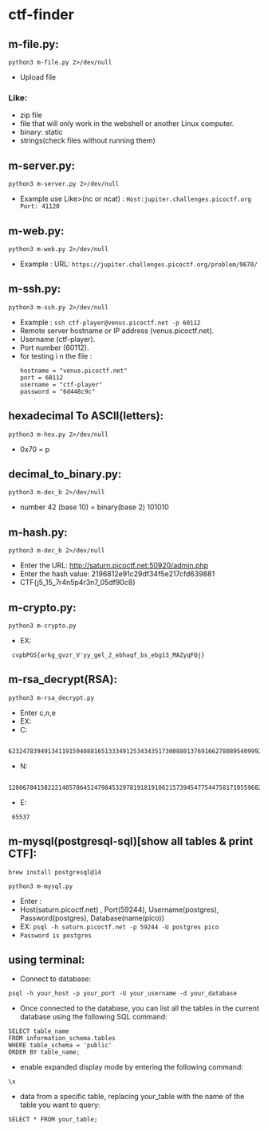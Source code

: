 # ctf-finder

## m-file.py:
 ``` 
 python3 m-file.py 2>/dev/null
 ```
- Upload file
### Like: 
- zip file
- file that will only work in the webshell or another Linux computer.
- binary: static
- strings(check files without running them)

## m-server.py:
  ```
  python3 m-server.py 2>/dev/null 
  ```
- Example use Like>(nc or ncat) : ``` Host:jupiter.challenges.picoctf.org Port: 41120 ```

## m-web.py:
  ``` 
  python3 m-web.py 2>/dev/null
  ```
- Example : URL: ``` https://jupiter.challenges.picoctf.org/problem/9670/ ```

## m-ssh.py:
  ```
  python3 m-ssh.py 2>/dev/null
  ```
- Example : ``` ssh ctf-player@venus.picoctf.net -p 60112 ```
- Remote server hostname or IP address (venus.picoctf.net).
- Username (ctf-player).
- Port number (60112).
- for testing i n the file :
    ```
    hostname = "venus.picoctf.net"
    port = 60112
    username = "ctf-player"
    password = "6d448c9c"
    ```

## hexadecimal To ASCII(letters):
```
python3 m-hex.py 2>/dev/null
```
-  0x70 = p

## decimal_to_binary.py:
```
python3 m-dec_b 2>/dev/null
```
-  number 42 (base 10) = binary(base 2) 101010

## m-hash.py:
```
python3 m-dec_b 2>/dev/null
```
- Enter the URL: http://saturn.picoctf.net:50920/admin.php
- Enter the hash value: 2196812e91c29df34f5e217cfd639881
- CTF{j5_15_7r4n5p4r3n7_05df90c8}

## m-crypto.py:
```
python3 m-crypto.py
```
- EX:
```
 cvpbPGS{arkg_gvzr_V'yy_gel_2_ebhaqf_bs_ebg13_MAZyqFQj}
```
## m-rsa_decrypt(RSA):
```
python3 m-rsa_decrypt.py
```
- Enter c,n,e
- EX:
- C:
```
 62324783949134119159408816513334912534343517300880137691662780895409992760262021
```
- N:
```
 1280678415822214057864524798453297819181910621573945477544758171055968245116423923
```
- E:
```
 65537
```

## m-mysql(postgresql-sql)[show all tables & print CTF]:

```
brew install postgresql@14

```
```
python3 m-mysql.py
```

- Enter :
- Host(saturn.picoctf.net) , Port(59244), Username(postgres), Password(postgres), Database(name(pico))
- EX: `psql -h saturn.picoctf.net -p 59244 -U postgres pico`
- `Password is postgres`

## using terminal:
- Connect to database:
 ```
 psql -h your_host -p your_port -U your_username -d your_database

```
- Once connected to the database, you can list all the tables in the current database using the following SQL command:
```
SELECT table_name
FROM information_schema.tables
WHERE table_schema = 'public'
ORDER BY table_name;
```
-  enable expanded display mode by entering the following command:

```
\x
```
- data from a specific table, replacing your_table with the name of the table you want to query:
```
SELECT * FROM your_table;
```

